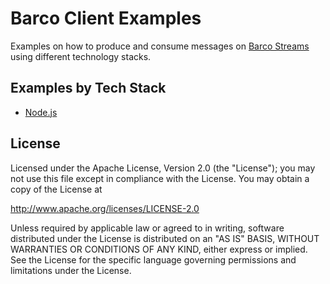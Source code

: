 # Barco Client Examples

Examples on how to produce and consume messages on [Barco Streams](https://github.com/barcostreams/barco) using
different technology stacks.

## Examples by Tech Stack

- [Node.js](./nodejs/)

## License

Licensed under the Apache License, Version 2.0 (the "License"); you may not use this file except in compliance with the
License. You may obtain a copy of the License at

http://www.apache.org/licenses/LICENSE-2.0

Unless required by applicable law or agreed to in writing, software distributed under the License is distributed on an
"AS IS" BASIS, WITHOUT WARRANTIES OR CONDITIONS OF ANY KIND, either express or implied. See the License for the specific
language governing permissions and limitations under the License.
